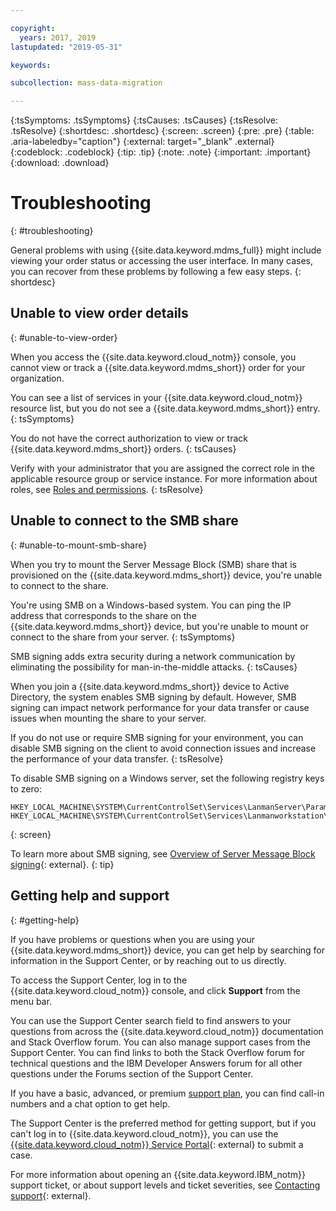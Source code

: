 ```yaml
---

copyright:
  years: 2017, 2019
lastupdated: "2019-05-31"

keywords: 

subcollection: mass-data-migration

---
```


{:tsSymptoms: .tsSymptoms} 
{:tsCauses: .tsCauses} 
{:tsResolve: .tsResolve}
{:shortdesc: .shortdesc}
{:screen: .screen}
{:pre: .pre}
{:table: .aria-labeledby="caption"}
{:external: target="_blank" .external}
{:codeblock: .codeblock}
{:tip: .tip}
{:note: .note}
{:important: .important}
{:download: .download}

# Troubleshooting
{: #troubleshooting}

General problems with using {{site.data.keyword.mdms_full}} might include viewing your order status or accessing the user interface. In many cases, you can recover from these problems by following a few easy steps.
{: shortdesc}

## Unable to view order details
{: #unable-to-view-order}

When you access the {{site.data.keyword.cloud_notm}} console, you cannot view or track a {{site.data.keyword.mdms_short}} order for your organization.

You can see a list of services in your {{site.data.keyword.cloud_notm}} resource list, but you do not see a {{site.data.keyword.mdms_short}} entry.
{: tsSymptoms}

You do not have the correct authorization to view or track {{site.data.keyword.mdms_short}} orders.
{: tsCauses} 

Verify with your administrator that you are assigned the correct role in the applicable resource group or service instance. For more information about roles, see [Roles and permissions](/docs/infrastructure/mass-data-migration?topic=mass-data-migration-manage-access#roles).
{: tsResolve}

## Unable to connect to the SMB share
{: #unable-to-mount-smb-share}

When you try to mount the Server Message Block (SMB) share that is provisioned on the {{site.data.keyword.mdms_short}} device, you're unable to connect to the share. 

You're using SMB on a Windows-based system. You can ping the IP address that corresponds to the share on the {{site.data.keyword.mdms_short}} device, but you're unable to mount or connect to the share from your server.
{: tsSymptoms}

SMB signing adds extra security during a network communication by eliminating the possibility for man-in-the-middle attacks. 
{: tsCauses} 

When you join a {{site.data.keyword.mdms_short}} device to Active Directory, the system enables SMB signing by default. However, SMB signing can impact network performance for your data transfer or cause issues when mounting the share to your server.

If you do not use or require SMB signing for your environment, you can disable SMB signing on the client to avoid connection issues and increase the performance of your data transfer.
{: tsResolve}

To disable SMB signing on a Windows server, set the following registry keys to zero:

```
HKEY_LOCAL_MACHINE\SYSTEM\CurrentControlSet\Services\LanmanServer\Parameters\"requiresecuritysignature"=dword:00000000
HKEY_LOCAL_MACHINE\SYSTEM\CurrentControlSet\Services\Lanmanworkstation\Parameters\"requiresecuritysignature"=dword:00000000 
```
{: screen}

To learn more about SMB signing, see [Overview of Server Message Block signing](https://support.microsoft.com/en-us/help/887429/overview-of-server-message-block-signing){: external}.
{: tip}

## Getting help and support
{: #getting-help}

If you have problems or questions when you are using your {{site.data.keyword.mdms_short}} device, you can get help by searching for information in the Support Center, or by reaching out to us directly.

To access the Support Center, log in to the {{site.data.keyword.cloud_notm}} console, and click **Support** from the menu bar.

You can use the Support Center search field to find answers to your questions from across the {{site.data.keyword.cloud_notm}} documentation and Stack Overflow forum. You can also manage support cases from the Support Center. You can find links to both the Stack Overflow forum for technical questions and the IBM Developer Answers forum for all other questions under the Forums section of the Support Center.

If you have a basic, advanced, or premium [support plan](/docs/get-support?topic=get-support-support-plans#support-plans), you can find call-in numbers and a chat option to get help.

The Support Center is the preferred method for getting support, but if you can't log in to {{site.data.keyword.cloud_notm}}, you can use the [{{site.data.keyword.cloud_notm}} Service Portal](http://www.ibm.biz/bluemixsupport){: external} to submit a case.

For more information about opening an {{site.data.keyword.IBM_notm}} support ticket, or about support levels and ticket severities, see [Contacting support](/docs/get-support?topic=get-support-getting-customer-support){: external}.
